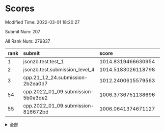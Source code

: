 # Scores

Modified Time: 2022-03-01 18:20:27

Submit Num: 207

All Rank Num: 279837

| rank |               submit               |       score        |       sigma        | pk_num |
| :--- | :--------------------------------- | :----------------- | :----------------- | :----- |
| 1    | jsonzb.test.test_1                 | 1014.8319466630954 | 0.8161348368459636 | 5406   |
| 2    | jsonzb.test.submission_level_4     | 1014.5183026118798 | 0.8337811249790075 | 5404   |
| 3    | cpp.21_12_24.submission-2b2ea0d7   | 1012.2400615579563 | 0.7891699356941235 | 5405   |
| 54   | cpp.2022_01_09.submission-5b0e3de2 | 1006.3736751138696 | 0.7139794757485468 | 5410   |
| 55   | cpp.2022_01_09.submission-816672bd | 1006.0641374671127 | 0.7206608806196809 | 5403   |


<details>
<summary>全部</summary>

| rank |                 submit                 |       score        |       sigma        | pk_num |
| :--- | :------------------------------------- | :----------------- | :----------------- | :----- |
| 1    | jsonzb.test.test_1                     | 1014.8319466630954 | 0.8161348368459636 | 5406   |
| 2    | jsonzb.test.submission_level_4         | 1014.5183026118798 | 0.8337811249790075 | 5404   |
| 3    | cpp.21_12_24.submission-2b2ea0d7       | 1012.2400615579563 | 0.7891699356941235 | 5405   |
| 4    | gobigger.level_3.submission_level_3_29 | 1011.6181948959776 | 0.8055473889038345 | 5409   |
| 5    | gobigger.level_3.submission_level_3_1  | 1011.5935437954854 | 0.7599588917153263 | 5404   |
| 6    | gobigger.level_3.submission_level_3_5  | 1011.464583132414  | 0.7679040037041496 | 5413   |
| 7    | gobigger.level_3.submission_level_3_38 | 1011.2132647222766 | 0.7934354305761909 | 5411   |
| 8    | gobigger.level_3.submission_level_3_10 | 1011.1461914617676 | 0.7743390427226775 | 5408   |
| 9    | gobigger.level_3.submission_level_3_49 | 1011.0747398478563 | 0.7635121063402109 | 5408   |
| 10   | gobigger.level_3.submission_level_3_7  | 1010.897148342333  | 0.7591512800756846 | 5405   |
| 11   | gobigger.level_3.submission_level_3_18 | 1010.8863769645332 | 0.7721458938682604 | 5403   |
| 12   | gobigger.level_3.submission_level_3_25 | 1010.7450803983548 | 0.7630239698329407 | 5408   |
| 13   | gobigger.level_3.submission_level_3_4  | 1010.6963675071519 | 0.7764547291956168 | 5412   |
| 14   | gobigger.level_3.submission_level_3_24 | 1010.6014289814188 | 0.7620558733112218 | 5407   |
| 15   | gobigger.level_3.submission_level_3_44 | 1010.5527551856902 | 0.8014847629899212 | 5408   |
| 16   | gobigger.level_3.submission_level_3_2  | 1010.4904423588852 | 0.7788229641814212 | 5413   |
| 17   | gobigger.level_3.submission_level_3_33 | 1010.4874382566462 | 0.7499178697656189 | 5408   |
| 18   | gobigger.level_3.submission_level_3_13 | 1010.4352235417936 | 0.7560197855720647 | 5406   |
| 19   | gobigger.level_3.submission_level_3_16 | 1010.3784747474286 | 0.7569527208223955 | 5407   |
| 20   | gobigger.level_3.submission_level_3_28 | 1010.3175430545921 | 0.7493306752363713 | 5402   |
| 21   | gobigger.level_3.submission_level_3_15 | 1010.2546362486839 | 0.7762919691062333 | 5410   |
| 22   | gobigger.level_3.submission_level_3_23 | 1010.2187793570905 | 0.7505184385005641 | 5400   |
| 23   | gobigger.level_3.submission_level_3_35 | 1010.2013673481517 | 0.7644646237508992 | 5406   |
| 24   | gobigger.level_3.submission_level_3_42 | 1010.1371241807625 | 0.7766356764543877 | 5412   |
| 25   | gobigger.level_3.submission_level_3_31 | 1010.1360400452241 | 0.7470701351182459 | 5408   |
| 26   | gobigger.level_3.submission_level_3_14 | 1010.0846216578587 | 0.7647241677040394 | 5406   |
| 27   | gobigger.level_3.submission_level_3_27 | 1009.9980182675811 | 0.7522931943871869 | 5405   |
| 28   | gobigger.level_3.submission_level_3_12 | 1009.9690356571638 | 0.7360085978678126 | 5408   |
| 29   | gobigger.level_3.submission_level_3_0  | 1009.952155041587  | 0.7574008843643503 | 5412   |
| 30   | gobigger.level_3.submission_level_3_21 | 1009.8924707937159 | 0.7518330467078687 | 5408   |
| 31   | gobigger.level_3.submission_level_3_36 | 1009.8883023048177 | 0.7643512487110723 | 5405   |
| 32   | gobigger.level_3.submission_level_3_17 | 1009.8018864769422 | 0.7367737580696994 | 5407   |
| 33   | gobigger.level_3.submission_level_3_8  | 1009.759089174316  | 0.7496673707590928 | 5405   |
| 34   | gobigger.level_3.submission_level_3_41 | 1009.7011848666272 | 0.7693452041856937 | 5406   |
| 35   | gobigger.level_3.submission_level_3_47 | 1009.687939584275  | 0.7468795781457426 | 5407   |
| 36   | gobigger.level_3.submission_level_3_45 | 1009.6638262485515 | 0.748037938331521  | 5409   |
| 37   | gobigger.level_3.submission_level_3_34 | 1009.6597758942663 | 0.7544042490608328 | 5406   |
| 38   | gobigger.level_3.submission_level_3_37 | 1009.6384652595569 | 0.7594406074393789 | 5407   |
| 39   | gobigger.level_3.submission_level_3_3  | 1009.6338329134318 | 0.7527488997120381 | 5412   |
| 40   | gobigger.level_3.submission_level_3_22 | 1009.4970581872617 | 0.7486154288342058 | 5406   |
| 41   | gobigger.level_3.submission_level_3_9  | 1009.4956622880559 | 0.7642200239178705 | 5407   |
| 42   | gobigger.level_3.submission_level_3_26 | 1009.3860287956844 | 0.7465345368468882 | 5404   |
| 43   | gobigger.level_3.submission_level_3_40 | 1009.3625084454555 | 0.7669730274256634 | 5407   |
| 44   | gobigger.level_3.submission_level_3_48 | 1009.2717241021959 | 0.7621458050105878 | 5411   |
| 45   | gobigger.level_3.submission_level_3_20 | 1009.1962038274422 | 0.7312489859379397 | 5403   |
| 46   | gobigger.level_3.submission_level_3_19 | 1009.1643994423647 | 0.754573896613625  | 5400   |
| 47   | gobigger.level_3.submission_level_3_32 | 1009.1059841095301 | 0.753492415622691  | 5407   |
| 48   | gobigger.level_3.submission_level_3_43 | 1009.0551025039081 | 0.7711080574973754 | 5405   |
| 49   | gobigger.level_3.submission_level_3_6  | 1008.9402707465584 | 0.7536797006509843 | 5408   |
| 50   | gobigger.level_3.submission_level_3_30 | 1008.8067687227699 | 0.7359920154352457 | 5407   |
| 51   | gobigger.level_3.submission_level_3_46 | 1008.7779723839307 | 0.7471774624666255 | 5412   |
| 52   | gobigger.level_3.submission_level_3_11 | 1008.6511167684077 | 0.7398754983551915 | 5405   |
| 53   | gobigger.level_3.submission_level_3_39 | 1008.453360340615  | 0.7352869972432802 | 5413   |
| 54   | cpp.2022_01_09.submission-5b0e3de2     | 1006.3736751138696 | 0.7139794757485468 | 5410   |
| 55   | cpp.2022_01_09.submission-816672bd     | 1006.0641374671127 | 0.7206608806196809 | 5403   |
| 56   | gobigger.level_1.submission_level_1_43 | 1005.2786496250322 | 0.7262246951255448 | 5408   |
| 57   | gobigger.level_1.submission_level_1_49 | 1005.1018556832589 | 0.7197294342556599 | 5407   |
| 58   | gobigger.level_1.submission_level_1_13 | 1005.049246426169  | 0.7141217583520237 | 5407   |
| 59   | gobigger.level_1.submission_level_1_14 | 1004.6784605920793 | 0.7342137572676506 | 5410   |
| 60   | gobigger.level_1.submission_level_1_8  | 1004.6525191093116 | 0.7283994207266212 | 5407   |
| 61   | gobigger.level_1.submission_level_1_5  | 1004.5894928349147 | 0.7415048278496692 | 5405   |
| 62   | gobigger.level_1.submission_level_1_17 | 1004.2997089945036 | 0.7145567448121483 | 5410   |
| 63   | gobigger.level_1.submission_level_1_11 | 1004.0609340254665 | 0.7206823529821275 | 5407   |
| 64   | gobigger.level_1.submission_level_1_37 | 1004.0482251281719 | 0.7222360547087958 | 5401   |
| 65   | gobigger.level_1.submission_level_1_29 | 1004.0395964392694 | 0.717316787441879  | 5410   |
| 66   | gobigger.level_1.submission_level_1_47 | 1004.0177403748568 | 0.7229340502272494 | 5410   |
| 67   | gobigger.level_1.submission_level_1_30 | 1003.8513332963572 | 0.7173775578766862 | 5406   |
| 68   | gobigger.level_1.submission_level_1_33 | 1003.743649572729  | 0.7131353375608104 | 5405   |
| 69   | gobigger.level_1.submission_level_1_12 | 1003.6722584823003 | 0.7178986180937301 | 5410   |
| 70   | gobigger.level_1.submission_level_1_16 | 1003.6609907992466 | 0.7229144957338467 | 5412   |
| 71   | gobigger.level_1.submission_level_1_32 | 1003.6606216672704 | 0.7312834309064778 | 5408   |
| 72   | gobigger.level_1.submission_level_1_36 | 1003.6455293732718 | 0.7244250596288984 | 5413   |
| 73   | gobigger.level_1.submission_level_1_48 | 1003.5335840109964 | 0.732176105459904  | 5412   |
| 74   | gobigger.level_1.submission_level_1_34 | 1003.5079374717848 | 0.7151488341564536 | 5407   |
| 75   | gobigger.level_1.submission_level_1_18 | 1003.5078243675313 | 0.7092386421570528 | 5402   |
| 76   | gobigger.level_1.submission_level_1_7  | 1003.481961419891  | 0.7194582474196055 | 5410   |
| 77   | gobigger.level_1.submission_level_1_20 | 1003.4314160891005 | 0.7164082183296245 | 5411   |
| 78   | gobigger.level_1.submission_level_1_38 | 1003.3993778013155 | 0.7193006554576186 | 5406   |
| 79   | gobigger.level_1.submission_level_1_46 | 1003.3877350091528 | 0.7226930080768176 | 5410   |
| 80   | gobigger.level_1.submission_level_1_44 | 1003.3409891595979 | 0.7142312156835211 | 5410   |
| 81   | gobigger.level_1.submission_level_1_9  | 1003.322840804623  | 0.7164177499533402 | 5405   |
| 82   | gobigger.level_1.submission_level_1_19 | 1003.3191053272973 | 0.7213890613556676 | 5409   |
| 83   | gobigger.level_1.submission_level_1_26 | 1003.2585042453766 | 0.7194427089993765 | 5409   |
| 84   | gobigger.level_1.submission_level_1_39 | 1003.254601525186  | 0.7233766297396511 | 5403   |
| 85   | gobigger.level_1.submission_level_1_10 | 1003.2162038865902 | 0.714579360081653  | 5407   |
| 86   | gobigger.level_1.submission_level_1_35 | 1003.1362351526701 | 0.7289579838072355 | 5408   |
| 87   | gobigger.level_1.submission_level_1_25 | 1003.0863792635167 | 0.7264532997362373 | 5411   |
| 88   | gobigger.level_1.submission_level_1_45 | 1003.0632665198372 | 0.7155584466081125 | 5408   |
| 89   | gobigger.level_1.submission_level_1_22 | 1003.052590104686  | 0.7266796498696629 | 5398   |
| 90   | gobigger.level_1.submission_level_1_4  | 1003.0287327406421 | 0.7155912470194594 | 5409   |
| 91   | gobigger.level_1.submission_level_1_1  | 1003.0020950518254 | 0.7132786984637427 | 5407   |
| 92   | gobigger.level_1.submission_level_1_0  | 1002.9997052803905 | 0.7228634128226252 | 5409   |
| 93   | gobigger.level_1.submission_level_1_3  | 1002.9536718745318 | 0.7217832780342784 | 5409   |
| 94   | gobigger.level_1.submission_level_1_24 | 1002.8551209204944 | 0.7137425639343066 | 5413   |
| 95   | gobigger.level_1.submission_level_1_28 | 1002.8070400274928 | 0.7108668124720958 | 5409   |
| 96   | gobigger.level_1.submission_level_1_21 | 1002.767454341135  | 0.7151085670910435 | 5408   |
| 97   | gobigger.level_1.submission_level_1_27 | 1002.7442601796726 | 0.7118255596747419 | 5408   |
| 98   | gobigger.level_1.submission_level_1_42 | 1002.6246734271232 | 0.7287065182689275 | 5404   |
| 99   | gobigger.level_1.submission_level_1_6  | 1002.6043902060366 | 0.7094659920921925 | 5407   |
| 100  | gobigger.level_1.submission_level_1_31 | 1002.5924112538327 | 0.705477206892125  | 5407   |
| 101  | gobigger.level_1.submission_level_1_15 | 1002.4470749228723 | 0.7135318885173864 | 5407   |
| 102  | gobigger.level_1.submission_level_1_23 | 1002.4326020443172 | 0.717060726410565  | 5407   |
| 103  | gobigger.level_1.submission_level_1_41 | 1002.4170533967541 | 0.7197168192669493 | 5404   |
| 104  | gobigger.level_1.submission_level_1_2  | 1002.0420147775067 | 0.7142219157202079 | 5410   |
| 105  | gobigger.level_1.submission_level_1_40 | 1001.8959280596815 | 0.7254330919451508 | 5412   |
| 106  | gobigger.random.submission_random_39   | 997.0772254154028  | 0.6986949730361994 | 5408   |
| 107  | gobigger.random.submission_random_37   | 996.9834154258637  | 0.7106827505564826 | 5407   |
| 108  | gobigger.random.submission_random_26   | 996.7885814527201  | 0.7097746789433221 | 5406   |
| 109  | gobigger.random.submission_random_24   | 996.7882871791059  | 0.7096021531677786 | 5410   |
| 110  | gobigger.random.submission_random_12   | 996.6075208624129  | 0.7146537125473371 | 5404   |
| 111  | gobigger.random.submission_random_19   | 996.5126904596577  | 0.7061733265581668 | 5411   |
| 112  | gobigger.random.submission_random_47   | 996.4684310732467  | 0.7180918866375492 | 5410   |
| 113  | gobigger.random.submission_random_41   | 996.2203109672879  | 0.6947997926623778 | 5404   |
| 114  | gobigger.random.submission_random_38   | 996.2126933980727  | 0.7267770891925811 | 5406   |
| 115  | gobigger.random.submission_random_28   | 996.1660674511301  | 0.7386552456408951 | 5410   |
| 116  | gobigger.random.submission_random_48   | 996.1360890080375  | 0.7050581552772139 | 5407   |
| 117  | gobigger.random.submission_random_0    | 996.092667207906   | 0.7225548685524475 | 5410   |
| 118  | gobigger.random.submission_random_1    | 996.0843982518232  | 0.7000314836150883 | 5406   |
| 119  | gobigger.random.submission_random_35   | 996.0089050230634  | 0.7130790759898482 | 5406   |
| 120  | gobigger.random.submission_random_18   | 995.9790642098562  | 0.7189119449514406 | 5404   |
| 121  | gobigger.random.submission_random_11   | 995.9470357500745  | 0.7137450398480274 | 5412   |
| 122  | gobigger.random.submission_random_13   | 995.8535739214079  | 0.7165258218365587 | 5410   |
| 123  | gobigger.random.submission_random_20   | 995.8256397549954  | 0.7058242571323623 | 5412   |
| 124  | gobigger.random.submission_random_9    | 995.800275790549   | 0.7228992612700607 | 5412   |
| 125  | gobigger.random.submission_random_10   | 995.7946744039838  | 0.7172108306785269 | 5410   |
| 126  | gobigger.random.submission_random_15   | 995.782963977028   | 0.7233305648689821 | 5415   |
| 127  | gobigger.random.submission_random_44   | 995.7567953904539  | 0.6997689278794459 | 5411   |
| 128  | gobigger.random.submission_random_29   | 995.7541032098646  | 0.7104646697967752 | 5403   |
| 129  | gobigger.random.submission_random_27   | 995.7198825927345  | 0.7013625117034157 | 5410   |
| 130  | gobigger.random.submission_random_33   | 995.6971027104396  | 0.7117325978068502 | 5407   |
| 131  | gobigger.random.submission_random_40   | 995.6332405078405  | 0.721149754446191  | 5407   |
| 132  | gobigger.random.submission_random_45   | 995.6254808947581  | 0.7014694350488757 | 5410   |
| 133  | gobigger.random.submission_random_25   | 995.6208562105419  | 0.6972708287217025 | 5415   |
| 134  | gobigger.random.submission_random_49   | 995.5965357458045  | 0.7154943748072898 | 5409   |
| 135  | gobigger.random.submission_random_43   | 995.5326075862477  | 0.7163138266039439 | 5407   |
| 136  | gobigger.random.submission_random_34   | 995.514484938395   | 0.7078534569361434 | 5405   |
| 137  | gobigger.random.submission_random_31   | 995.5115211623736  | 0.7140011019487962 | 5408   |
| 138  | gobigger.random.submission_random_2    | 995.4796927666602  | 0.7214357793132589 | 5400   |
| 139  | gobigger.random.submission_random_5    | 995.4555631957992  | 0.7115242072315882 | 5403   |
| 140  | gobigger.random.submission_random_30   | 995.4442981787456  | 0.7247649782807264 | 5411   |
| 141  | gobigger.random.submission_random_22   | 995.4309446331421  | 0.7085521566394946 | 5406   |
| 142  | gobigger.random.submission_random_14   | 995.4302221837343  | 0.716539441291268  | 5405   |
| 143  | gobigger.random.submission_random_23   | 995.4228744887704  | 0.7275353283070106 | 5408   |
| 144  | gobigger.random.submission_random_6    | 995.4089672072535  | 0.7122074967928621 | 5414   |
| 145  | gobigger.random.submission_random_21   | 995.3451621780603  | 0.7180071684908096 | 5409   |
| 146  | gobigger.random.submission_random_4    | 995.341197063057   | 0.7142368729188576 | 5407   |
| 147  | gobigger.random.submission_random_36   | 995.2871137461191  | 0.7155401762003171 | 5412   |
| 148  | gobigger.random.submission_random_42   | 995.2012273614245  | 0.7074050980491795 | 5410   |
| 149  | gobigger.random.submission_random_8    | 995.158138096183   | 0.7150276345954455 | 5402   |
| 150  | gobigger.random.submission_random_7    | 995.1562195410955  | 0.7184913901781703 | 5405   |
| 151  | gobigger.random.submission_random_16   | 995.0900799268478  | 0.6945637443757083 | 5407   |
| 152  | gobigger.random.submission_random_3    | 994.9605204713123  | 0.7062680802862424 | 5408   |
| 153  | gobigger.random.submission_random_32   | 994.8839420893981  | 0.7176209224025749 | 5406   |
| 154  | gobigger.random.submission_random_46   | 994.8496919366521  | 0.7059034490699397 | 5405   |
| 155  | gobigger.random.submission_random_17   | 994.0762190074728  | 0.712744877407547  | 5405   |
| 156  | gobigger.level_2.submission_level_2_31 | 993.9023137381724  | 0.7378066211630306 | 5410   |
| 157  | gobigger.level_2.submission_level_2_22 | 993.7679701759037  | 0.7154031850348191 | 5405   |
| 158  | gobigger.level_2.submission_level_2_7  | 993.767364091296   | 0.7433657040693052 | 5408   |
| 159  | gobigger.level_2.submission_level_2_21 | 993.6020502546646  | 0.7402715338531222 | 5404   |
| 160  | gobigger.level_2.submission_level_2_28 | 993.3506051078173  | 0.7296289516497558 | 5409   |
| 161  | gobigger.level_2.submission_level_2_5  | 993.2452351026772  | 0.7289475486224913 | 5412   |
| 162  | gobigger.level_2.submission_level_2_25 | 993.1538128042828  | 0.7232394060938354 | 5410   |
| 163  | gobigger.level_2.submission_level_2_12 | 993.055627259671   | 0.7450806278407832 | 5410   |
| 164  | gobigger.level_2.submission_level_2_44 | 993.0416815676072  | 0.7523719711872773 | 5404   |
| 165  | gobigger.level_2.submission_level_2_9  | 992.9684329670955  | 0.7449731069362694 | 5409   |
| 166  | gobigger.level_2.submission_level_2_40 | 992.9683248545084  | 0.7249214828696541 | 5407   |
| 167  | gobigger.level_2.submission_level_2_20 | 992.8572698570813  | 0.7275408164732429 | 5405   |
| 168  | gobigger.level_2.submission_level_2_19 | 992.8548984537688  | 0.7492621405596277 | 5413   |
| 169  | gobigger.level_2.submission_level_2_10 | 992.7920813162423  | 0.7212958741090537 | 5408   |
| 170  | gobigger.level_2.submission_level_2_3  | 992.7607803748748  | 0.731196370840051  | 5407   |
| 171  | gobigger.level_2.submission_level_2_6  | 992.6898951887308  | 0.7700302033895918 | 5408   |
| 172  | gobigger.level_2.submission_level_2_23 | 992.684294105334   | 0.7406553399567136 | 5412   |
| 173  | gobigger.level_2.submission_level_2_11 | 992.6711119142395  | 0.7287854167084361 | 5404   |
| 174  | gobigger.level_2.submission_level_2_27 | 992.6143172661233  | 0.7403433335203563 | 5403   |
| 175  | gobigger.level_2.submission_level_2_48 | 992.5821720408388  | 0.7451633273269219 | 5409   |
| 176  | gobigger.level_2.submission_level_2_33 | 992.3484981871735  | 0.744679281542081  | 5405   |
| 177  | gobigger.level_2.submission_level_2_37 | 992.2455207251141  | 0.7469560285290835 | 5406   |
| 178  | gobigger.level_2.submission_level_2_16 | 992.2282540621554  | 0.7325381196620087 | 5404   |
| 179  | gobigger.level_2.submission_level_2_15 | 992.2034594597558  | 0.7538877919805034 | 5402   |
| 180  | gobigger.level_2.submission_level_2_14 | 992.2002600375462  | 0.7351584402702779 | 5408   |
| 181  | gobigger.level_2.submission_level_2_2  | 992.1855349802572  | 0.7569153929559436 | 5402   |
| 182  | gobigger.level_2.submission_level_2_41 | 992.1590033189308  | 0.74747234716735   | 5408   |
| 183  | gobigger.level_2.submission_level_2_30 | 992.0614422936159  | 0.7520492077953037 | 5409   |
| 184  | gobigger.level_2.submission_level_2_43 | 991.8062047924858  | 0.7458758205006223 | 5407   |
| 185  | gobigger.level_2.submission_level_2_8  | 991.6761349940688  | 0.7547889663110829 | 5405   |
| 186  | gobigger.level_2.submission_level_2_49 | 991.6715507063775  | 0.7417000826688555 | 5406   |
| 187  | gobigger.level_2.submission_level_2_38 | 991.6510778584793  | 0.7427414953818869 | 5405   |
| 188  | gobigger.level_2.submission_level_2_46 | 991.6129762944288  | 0.7461067713463658 | 5405   |
| 189  | gobigger.level_2.submission_level_2_24 | 991.5922298386687  | 0.7557642156304977 | 5405   |
| 190  | gobigger.level_2.submission_level_2_36 | 991.5566649499451  | 0.7407574981536349 | 5413   |
| 191  | gobigger.level_2.submission_level_2_35 | 991.5295264920082  | 0.7460900029324923 | 5404   |
| 192  | gobigger.level_2.submission_level_2_32 | 991.4564746658259  | 0.7574525632750466 | 5412   |
| 193  | gobigger.level_2.submission_level_2_42 | 991.4294427949914  | 0.7593421797157257 | 5409   |
| 194  | gobigger.level_2.submission_level_2_1  | 991.3051795511229  | 0.7400120466001103 | 5403   |
| 195  | gobigger.level_2.submission_level_2_39 | 991.2424579802553  | 0.7700866866205777 | 5408   |
| 196  | gobigger.level_2.submission_level_2_18 | 991.2266921349533  | 0.7493596667061508 | 5407   |
| 197  | gobigger.level_2.submission_level_2_17 | 991.1581199419057  | 0.7409968512089476 | 5412   |
| 198  | gobigger.level_2.submission_level_2_4  | 991.0135814752515  | 0.7641069149363642 | 5410   |
| 199  | gobigger.level_2.submission_level_2_29 | 990.9463102784308  | 0.7662981757752458 | 5404   |
| 200  | gobigger.level_2.submission_level_2_0  | 990.7565755707416  | 0.7515288515798022 | 5404   |
| 201  | gobigger.level_2.submission_level_2_34 | 990.5571795129183  | 0.7703259677718778 | 5407   |
| 202  | gobigger.level_2.submission_level_2_26 | 990.5304859327108  | 0.7734778902518982 | 5407   |
| 203  | gobigger.level_2.submission_level_2_47 | 990.1501587724512  | 0.7698568034229356 | 5412   |
| 204  | gobigger.level_2.submission_level_2_13 | 989.5359215258705  | 0.770580266976092  | 5403   |
| 205  | gobigger.level_2.submission_level_2_45 | 988.8005256068627  | 0.7888661210276238 | 5411   |
| 206  | gobigger.none.submission_none_0        | 978.6590891504766  | 1.289347901525391  | 5405   |
| 207  | gobigger.none.submission_none_1        | 977.0489275668759  | 1.4648821949110427 | 5405   |

</details>